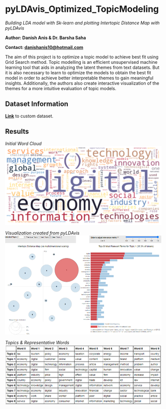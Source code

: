 # pyLDAvis_Optimized_TopicModeling
*Building LDA model with Sk-learn and plotting Intertopic Distance Map with pyLDAvis*

**Author: Danish Anis & Dr. Barsha Saha**

**Contact: danishanis10@hotmail.com**

The aim of this project is to optimize a topic model to achieve best fit using Grid Search method. Topic modelling is an efficient unsupervised machine learning tool that aids in analyzing the latent themes from text datasets. But it is also necessary to learn to optimize the models to obtain the best fit model in order to achieve better interpretable themes to gain meaningful insights. Additionally, the authors also create interactive visualization of the themes for a more intuitive evaluation of topic models. 

## Dataset Information

**[Link](https://drive.google.com/file/d/1OLTlHuhZPSW1XZo3F_FodxoP0WqcTtKT/view?usp=sharing)** to custom dataset.

## Results

*Initial Word Cloud*
![alt text](https://github.com/danishanis/pyLDAvis_Optimized_TopicModeling/blob/main/Images/word_cloud.png)

*Visualization created from pyLDAvis*
![alt text](https://github.com/danishanis/pyLDAvis_Optimized_TopicModeling/blob/main/Images/pyLDAvis.png)

*Topics & Representative Words*
![alt text](https://github.com/danishanis/pyLDAvis_Optimized_TopicModeling/blob/main/Images/topics_%26_words.png)
